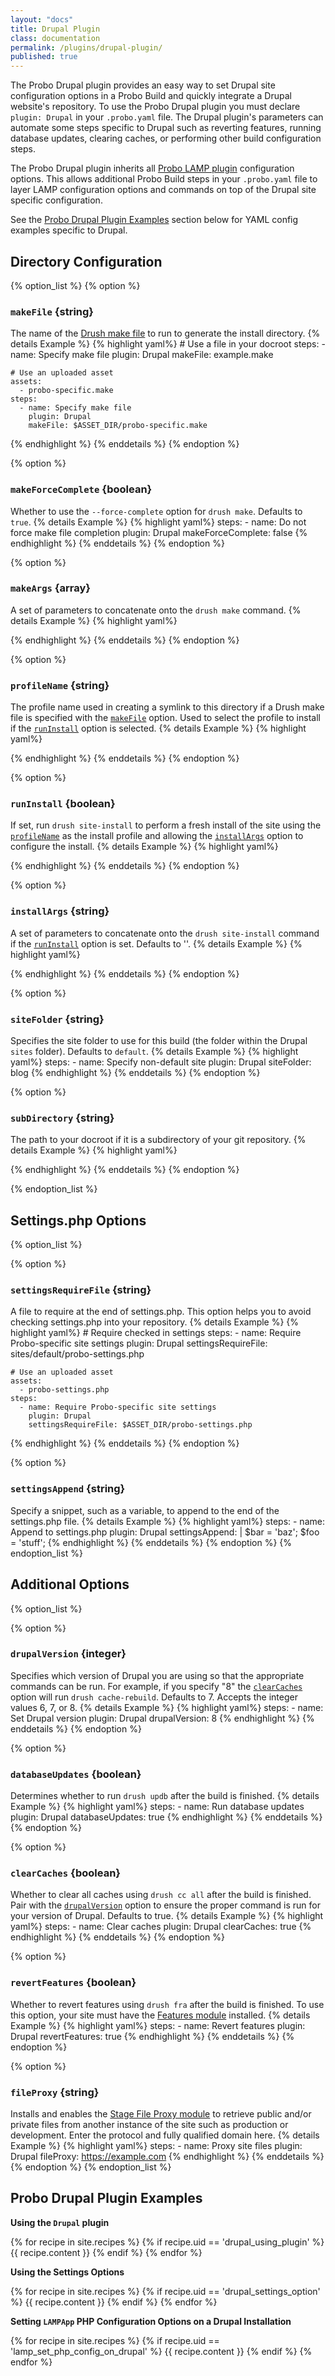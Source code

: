 ```yaml
---
layout: "docs"
title: Drupal Plugin
class: documentation
permalink: /plugins/drupal-plugin/
published: true
---
```

The Probo Drupal plugin provides an easy way to set Drupal site configuration options in a Probo Build and quickly integrate a Drupal website's repository. To use the Probo Drupal plugin you must declare `plugin: Drupal` in your `.probo.yaml` file. The Drupal plugin's parameters can automate some steps specific to Drupal such as reverting features, running database updates, clearing caches, or performing other build configuration steps.

The Probo Drupal plugin inherits all [Probo LAMP plugin](/plugins/lamp-plugin/) configuration options. This allows additional Probo Build steps in your `.probo.yaml` file to layer LAMP configuration options and commands on top of the Drupal site specific configuration.

See the <a href="#drupal-plugin-examples" title="Probo Drupal Plugin Examples">Probo Drupal Plugin Examples</a> section below for YAML config examples specific to Drupal.

## Directory Configuration

{% option_list %}
{% option %}
### `makeFile` {string}
The name of the [Drush make file](http://docs.drush.org/en/7.x/make/) to run to generate the install directory.
{% details Example %}
  {% highlight yaml%}
    # Use a file in your docroot
    steps:
      - name: Specify make file
        plugin: Drupal
        makeFile: example.make

    # Use an uploaded asset
    assets:
      - probo-specific.make
    steps:
      - name: Specify make file
        plugin: Drupal
        makeFile: $ASSET_DIR/probo-specific.make
  {% endhighlight %}
{% enddetails %}
{% endoption %}

{% option %}
### `makeForceComplete` {boolean}
Whether to use the `--force-complete` option for `drush make`. Defaults to `true`.
{% details Example %}
  {% highlight yaml%}
    steps:
      - name: Do not force make file completion
        plugin: Drupal
        makeForceComplete: false
  {% endhighlight %}
{% enddetails %}
{% endoption %}

{% option %}
### `makeArgs` {array}
A set of parameters to concatenate onto the `drush make` command.
{% details Example %}
  {% highlight yaml%}

  {% endhighlight %}
{% enddetails %}
{% endoption %}

{% option %}
### `profileName` {string}
The profile name used in creating a symlink to this directory if a Drush make file is specified with the [`makeFile`](#makefile-string) option. Used to select the profile to install if the [`runInstall`](#runinstall-boolean) option is selected.
{% details Example %}
  {% highlight yaml%}

  {% endhighlight %}
{% enddetails %}
{% endoption %}

{% option %}
### `runInstall` {boolean}
If set, run `drush site-install` to perform a fresh install of the site using the [`profileName`](#profilename-string) as the install profile and allowing the [`installArgs`](#installargs-string) option to configure the install.
{% details Example %}
  {% highlight yaml%}

  {% endhighlight %}
{% enddetails %}
{% endoption %}

{% option %}
### `installArgs` {string}
A set of parameters to concatenate onto the `drush site-install` command if the [`runInstall`](#runinstall-string) option is set. Defaults to ''.
{% details Example %}
  {% highlight yaml%}

  {% endhighlight %}
{% enddetails %}
{% endoption %}

{% option %}
### `siteFolder` {string}
Specifies the site folder to use for this build (the folder within the Drupal `sites` folder). Defaults to `default`.
{% details Example %}
  {% highlight yaml%}
    steps:
      - name: Specify non-default site
        plugin: Drupal
        siteFolder: blog
  {% endhighlight %}
{% enddetails %}
{% endoption %}

{% option %}
### `subDirectory` {string}
The path to your docroot if it is a subdirectory of your git repository.
{% details Example %}
  {% highlight yaml%}

  {% endhighlight %}
{% enddetails %}
{% endoption %}

{% endoption_list %}

## Settings.php Options

{% option_list %}

{% option %}
### `settingsRequireFile` {string}
A file to require at the end of settings.php. This option helps you to avoid checking settings.php into your repository.
{% details Example %}
  {% highlight yaml%}
    # Require checked in settings
    steps:
      - name: Require Probo-specific site settings
        plugin: Drupal
        settingsRequireFile: sites/default/probo-settings.php

    # Use an uploaded asset
    assets:
      - probo-settings.php
    steps:
      - name: Require Probo-specific site settings
        plugin: Drupal
        settingsRequireFile: $ASSET_DIR/probo-settings.php
  {% endhighlight %}
{% enddetails %}
{% endoption %}

{% option %}
### `settingsAppend` {string}
Specify a snippet, such as a variable, to append to the end of the settings.php file.
{% details Example %}
  {% highlight yaml%}
    steps:
      - name: Append to settings.php
        plugin: Drupal
        settingsAppend: |
          $bar = 'baz';
          $foo = 'stuff';
  {% endhighlight %}
{% enddetails %}
{% endoption %}
{% endoption_list %}

## Additional Options
{% option_list %}

{% option %}
### `drupalVersion` {integer}
Specifies which version of Drupal you are using so that the appropriate commands can be run. For example, if you specify "8" the [`clearCaches`](#clearcaches-boolean) option will run `drush cache-rebuild`. Defaults to 7. Accepts the integer values 6, 7, or 8.
{% details Example %}
  {% highlight yaml%}
    steps:
      - name: Set Drupal version
        plugin: Drupal
        drupalVersion: 8
  {% endhighlight %}
{% enddetails %}
{% endoption %}

{% option %}
### `databaseUpdates` {boolean}
Determines whether to run `drush updb` after the build is finished.
{% details Example %}
  {% highlight yaml%}
    steps:
      - name: Run database updates
        plugin: Drupal
        databaseUpdates: true
  {% endhighlight %}
{% enddetails %}
{% endoption %}

{% option %}
### `clearCaches` {boolean}
Whether to clear all caches using `drush cc all` after the build is finished. Pair with the [`drupalVersion`](#drupalversion-integer) option to ensure the proper command is run for your version of Drupal. Defaults to true.
{% details Example %}
  {% highlight yaml%}
    steps:
      - name: Clear caches
        plugin: Drupal
        clearCaches: true
  {% endhighlight %}
{% enddetails %}
{% endoption %}

{% option %}
### `revertFeatures` {boolean}
Whether to revert features using `drush fra` after the build is finished. To use this option, your site must have the [Features module](https://www.drupal.org/project/features) installed.
{% details Example %}
  {% highlight yaml%}
    steps:
      - name: Revert features
        plugin: Drupal
        revertFeatures: true
  {% endhighlight %}
{% enddetails %}
{% endoption %}

{% option %}
### `fileProxy` {string}
Installs and enables the [Stage File Proxy module](https://www.drupal.org/project/stage_file_proxy) to retrieve public and/or private files from another instance of the site such as production or development. Enter the protocol and fully qualified domain here.
{% details Example %}
  {% highlight yaml%}
    steps:
      - name: Proxy site files
        plugin: Drupal
        fileProxy: https://example.com
  {% endhighlight %}
{% enddetails %}
{% endoption %}
{% endoption_list %}

<h2 id="drupal-plugin-examples">Probo Drupal Plugin Examples</h2>

**Using the `Drupal` plugin**

{% for recipe in site.recipes %}
{% if recipe.uid == 'drupal_using_plugin' %}
  {{ recipe.content }}
{% endif %}
{% endfor %}

**Using the Settings Options**

{% for recipe in site.recipes %}
{% if recipe.uid == 'drupal_settings_option' %}
  {{ recipe.content }}
{% endif %}
{% endfor %}

**Setting `LAMPApp` PHP Configuration Options on a Drupal Installation**

{% for recipe in site.recipes %}
{% if recipe.uid == 'lamp_set_php_config_on_drupal' %}
  {{ recipe.content }}
{% endif %}
{% endfor %}
